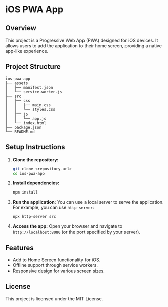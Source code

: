 # iOS PWA App

## Overview
This project is a Progressive Web App (PWA) designed for iOS devices. It allows users to add the application to their home screen, providing a native app-like experience.

## Project Structure
```
ios-pwa-app
├── assets
│   ├── manifest.json
│   └── service-worker.js
├── src
│   ├── css
│   │   ├── main.css
│   │   └── styles.css
│   ├── js
│   │   └── app.js
│   └── index.html
├── package.json
└── README.md
```

## Setup Instructions
1. **Clone the repository:**
   ```bash
   git clone <repository-url>
   cd ios-pwa-app
   ```

2. **Install dependencies:**
   ```bash
   npm install
   ```

3. **Run the application:**
   You can use a local server to serve the application. For example, you can use `http-server`:
   ```bash
   npx http-server src
   ```

4. **Access the app:**
   Open your browser and navigate to `http://localhost:8080` (or the port specified by your server).

## Features
- Add to Home Screen functionality for iOS.
- Offline support through service workers.
- Responsive design for various screen sizes.

## License
This project is licensed under the MIT License.